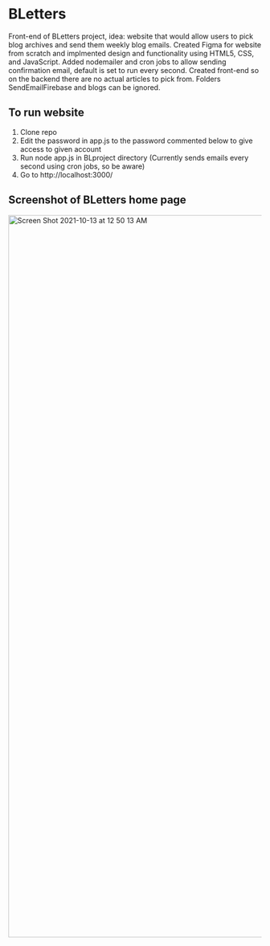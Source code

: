 # BLetters
Front-end of BLetters project, idea: website that would allow users to pick blog archives and send them weekly blog emails. Created Figma for website from scratch and implmented design and functionality using HTML5, CSS, and JavaScript. Added nodemailer and cron jobs to allow sending confirmation email, default is set to run every second. Created front-end so on the backend there are no actual articles to pick from. Folders SendEmailFirebase and blogs can be ignored.

## To run website
  1. Clone repo
  2. Edit the password in app.js to the password commented below to give access to given account
  3. Run node app.js in BLproject directory (Currently sends emails every second using cron jobs, so be aware)
  4. Go to http://localhost:3000/

## Screenshot of BLetters home page
<img width="1439" alt="Screen Shot 2021-10-13 at 12 50 13 AM" src="https://user-images.githubusercontent.com/32005218/137090247-9d47a497-f503-4e64-9c4f-601287f7ae89.png">
